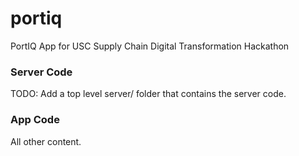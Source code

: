 # portiq
PortIQ App for USC Supply Chain Digital Transformation Hackathon

### Server Code
TODO: Add a top level server/ folder that contains the server code.

### App Code
All other content.


